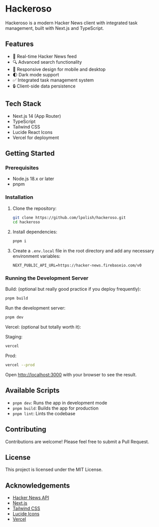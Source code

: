 # Hackeroso

Hackeroso is a modern Hacker News client with integrated task management, built with Next.js and TypeScript.

## Features

- 🚀 Real-time Hacker News feed
- 🔍 Advanced search functionality
- 📱 Responsive design for mobile and desktop
- 🌓 Dark mode support
- ✅ Integrated task management system
- 🔒 Client-side data persistence

## Tech Stack

- Next.js 14 (App Router)
- TypeScript
- Tailwind CSS
- Lucide React Icons
- Vercel for deployment

## Getting Started

### Prerequisites

- Node.js 18.x or later
- pnpm

### Installation

1. Clone the repository:

   ```bash
   git clone https://github.com/lpolish/hackeroso.git
   cd hackeroso
   ```

2. Install dependencies:

   ```bash
   pnpm i
   ```

3. Create a `.env.local` file in the root directory and add any necessary environment variables:

   ```
   NEXT_PUBLIC_API_URL=https://hacker-news.firebaseio.com/v0
   ```

### Running the Development Server

Build: (optional but really good practice if you deploy frequently):

```bash
pnpm build
```

Run the development server:

```bash
pnpm dev
```

Vercel: (optional but totally worth it):

Staging:

```bash
vercel
```

Prod:

```bash
vercel --prod
```

Open [http://localhost:3000](http://localhost:3000) with your browser to see the result.

## Available Scripts

- `pnpm dev`: Runs the app in development mode
- `pnpm build`: Builds the app for production
- `pnpm lint`: Lints the codebase

## Contributing

Contributions are welcome! Please feel free to submit a Pull Request.

## License

This project is licensed under the MIT License.

## Acknowledgements

- [Hacker News API](https://github.com/HackerNews/API)
- [Next.js](https://nextjs.org/)
- [Tailwind CSS](https://tailwindcss.com/)
- [Lucide Icons](https://lucide.dev/)
- [Vercel](https://vercel.com/)


